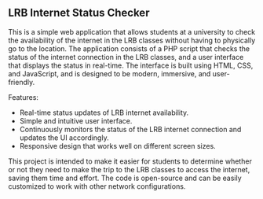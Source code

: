 ## LRB Internet Status Checker

This is a simple web application that allows students at a university to check the availability of the internet in the LRB classes without having to physically go to the location. The application consists of a PHP script that checks the status of the internet connection in the LRB classes, and a user interface that displays the status in real-time. The interface is built using HTML, CSS, and JavaScript, and is designed to be modern, immersive, and user-friendly.

Features:
- Real-time status updates of LRB internet availability.
- Simple and intuitive user interface.
- Continuously monitors the status of the LRB internet connection and updates the UI accordingly.
- Responsive design that works well on different screen sizes.

This project is intended to make it easier for students to determine whether or not they need to make the trip to the LRB classes to access the internet, saving them time and effort. The code is open-source and can be easily customized to work with other network configurations.
